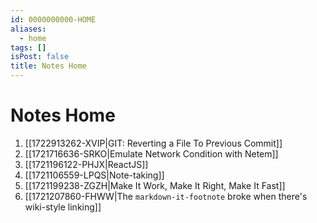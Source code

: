 ```yaml
---
id: 0000000000-HOME
aliases:
  - home
tags: []
isPost: false
title: Notes Home
---
```


# Notes Home

1. [[1722913262-XVIP|GIT: Reverting a File To Previous Commit]]
1. [[1721716636-SRKO|Emulate Network Condition with Netem]]
1. [[1721196122-PHJX|ReactJS]]
1. [[1721106559-LPQS|Note-taking]]
1. [[1721199238-ZGZH|Make It Work, Make It Right, Make It Fast]]
1. [[1721207860-FHWW|The `markdown-it-footnote` broke when there's wiki-style linking]]
